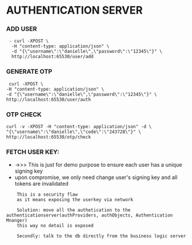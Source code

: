 # AUTHENTICATION SERVER
### ADD USER
```
 - curl -XPOST \
  -H "content-type: application/json" \
  -d "{\"username\":\"danielle\",\"password\":\"12345\"}" \
  http://localhost:65530/user/add
```

### GENERATE OTP
```
 curl -XPOST \
-H "content-type: application/json" \
-d "{\"username\":\"danielle\",\"password\":\"12345\"}" \
http://localhost:65530/user/auth
```
### OTP CHECK
```
curl -v -XPOST -H "content-type: application/json" -d \
"{\"username\":\"danielle\",\"code\":\"243728\"}" \
http://localhost:65530/otp/check
```

### FETCH USER KEY: 
- ->>> This is just for demo purpose to ensure each user has a unique signing key 
- upon compromise, we only need change user's signing key and all tokens are invalidated
```
    This is a security flaw
    as it means exposing the userkey via network
    
    Solution: move all the authetication to the authenticationserver(authProviders, authObjects, Authentication Mnanger)
    this way no detail is exposed
    
    Secondly: talk to the db directly from the business logic server

```

